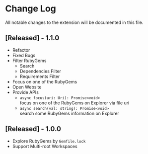 # Change Log

All notable changes to the extension will be documented in this file.


## [Released] - 1.1.0
- Refactor
- Fixed Bugs
- Filter RubyGems
  - Search
  - Dependencies Filter
  - Requirements Filter
- Focus on one of the RubyGems
- Open Website
- Provide APIs
  - `async focus(uri: Uri): Promise<void>`  
    focus on one of the RubyGems on Explorer via file uri
  - `async search(val: string): Promise<void>`  
    search some RubyGems information on Explorer

## [Released] - 1.0.0

- Explore RubyGems by `Gemfile.lock`
- Support Multi-root Workspaces
